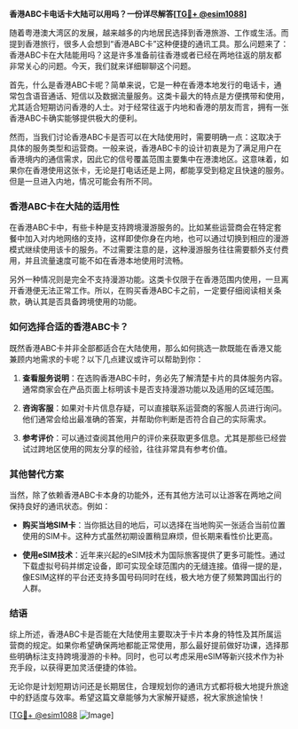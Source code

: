 **香港ABC卡电话卡大陆可以用吗？一份详尽解答[[TG💪+ @esim1088](https://t.me/s/esim1088)]**

随着粤港澳大湾区的发展，越来越多的内地居民选择到香港旅游、工作或生活。而提到香港旅行，很多人会想到“香港ABC卡”这种便捷的通讯工具。那么问题来了：香港ABC卡在大陆能用吗？这是许多准备前往香港或者已经在两地往返的朋友都非常关心的问题。今天，我们就来详细聊聊这个问题。

首先，什么是香港ABC卡呢？简单来说，它是一种在香港本地发行的电话卡，通常包含语音通话、短信以及数据流量服务。这类卡最大的特点是方便携带和使用，尤其适合短期访问香港的人士。对于经常往返于内地和香港的朋友而言，拥有一张香港ABC卡确实能够提供极大的便利。

然而，当我们讨论香港ABC卡是否可以在大陆使用时，需要明确一点：这取决于具体的服务类型和运营商。一般来说，香港ABC卡的设计初衷是为了满足用户在香港境内的通信需求，因此它的信号覆盖范围主要集中在港澳地区。这意味着，如果你在香港使用这张卡，无论是打电话还是上网，都能享受到稳定且快速的服务。但是一旦进入内地，情况可能会有所不同。

### 香港ABC卡在大陆的适用性

在香港ABC卡中，有些卡种是支持跨境漫游服务的。比如某些运营商会在特定套餐中加入对内地网络的支持，这样即使你身在内地，也可以通过切换到相应的漫游模式继续使用该卡的服务。不过需要注意的是，这种漫游服务往往需要额外支付费用，并且流量速度可能不如在香港本地使用时流畅。

另外一种情况则是完全不支持漫游功能。这类卡仅限于在香港范围内使用，一旦离开香港便无法正常工作。所以，在购买香港ABC卡之前，一定要仔细阅读相关条款，确认其是否具备跨境使用的功能。

### 如何选择合适的香港ABC卡？

既然香港ABC卡并非全部都适合在大陆使用，那么如何挑选一款既能在香港又能兼顾内地需求的卡呢？以下几点建议或许可以帮助到你：

1. **查看服务说明**：在选购香港ABC卡时，务必先了解清楚卡片的具体服务内容。通常商家会在产品页面上标明该卡是否支持漫游功能以及适用的区域范围。
   
2. **咨询客服**：如果对卡片信息存疑，可以直接联系运营商的客服人员进行询问。他们通常会给出最准确的答案，并帮助你判断是否符合自己的实际需求。

3. **参考评价**：可以通过查阅其他用户的评价来获取更多信息。尤其是那些已经尝试过跨地区使用的网友分享的经验，往往非常具有参考价值。

### 其他替代方案

当然，除了依赖香港ABC卡本身的功能外，还有其他方法可以让游客在两地之间保持良好的通讯状态。例如：

- **购买当地SIM卡**：当你抵达目的地后，可以选择在当地购买一张适合当前位置使用的SIM卡。这种方式虽然初期设置稍显麻烦，但长期来看性价比更高。
  
- **使用eSIM技术**：近年来兴起的eSIM技术为国际旅客提供了更多可能性。通过下载虚拟号码并绑定设备，即可实现全球范围内的无缝连接。值得一提的是，像ESIM这样的平台还支持多国号码同时在线，极大地方便了频繁跨国出行的人群。

### 结语

综上所述，香港ABC卡是否能在大陆使用主要取决于卡片本身的特性及其所属运营商的规定。如果你希望确保两地都能正常使用，那么最好提前做好功课，选择那些明确标注支持跨境漫游的卡种。同时，也可以考虑采用eSIM等新兴技术作为补充手段，以获得更加灵活便捷的体验。

无论你是计划短期访问还是长期居住，合理规划你的通讯方式都将极大地提升旅途中的舒适度与效率。希望这篇文章能够为大家解开疑惑，祝大家旅途愉快！

[[TG💪+ @esim1088](https://t.me/s/esim1088) ![Image](https://i.postimg.cc/4NQfJmqS/Snipaste-2025-05-13-00-14-12.png)]